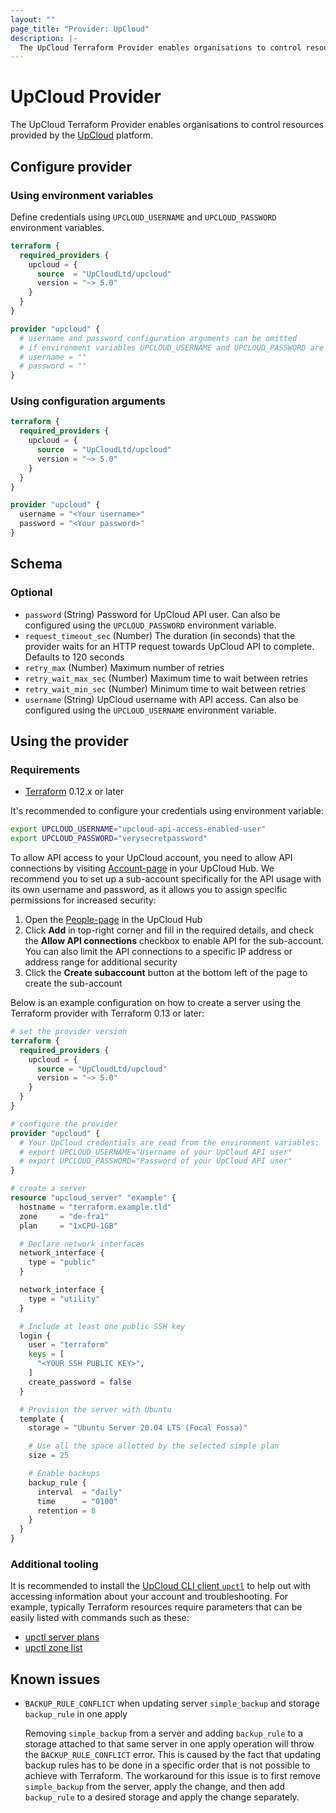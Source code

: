 ```yaml
---
layout: ""
page_title: "Provider: UpCloud"
description: |-
  The UpCloud Terraform Provider enables organisations to control resources provided by the UpCloud platform.
---
```


# UpCloud Provider

The UpCloud Terraform Provider enables organisations to control resources provided by the [UpCloud](https://upcloud.com/) platform.

## Configure provider
### Using environment variables
Define credentials using `UPCLOUD_USERNAME` and `UPCLOUD_PASSWORD` environment variables.  
```terraform
terraform {
  required_providers {
    upcloud = {
      source  = "UpCloudLtd/upcloud"
      version = "~> 5.0"
    }
  }
}

provider "upcloud" {
  # username and password configuration arguments can be omitted  
  # if environment variables UPCLOUD_USERNAME and UPCLOUD_PASSWORD are set
  # username = ""
  # password = ""
}
```



### Using configuration arguments
```terraform
terraform {
  required_providers {
    upcloud = {
      source  = "UpCloudLtd/upcloud"
      version = "~> 5.0"
    }
  }
}

provider "upcloud" {
  username = "<Your username>"
  password = "<Your password>"
}
```

<!-- schema generated by tfplugindocs -->
## Schema

### Optional

- `password` (String) Password for UpCloud API user. Can also be configured using the `UPCLOUD_PASSWORD` environment variable.
- `request_timeout_sec` (Number) The duration (in seconds) that the provider waits for an HTTP request towards UpCloud API to complete. Defaults to 120 seconds
- `retry_max` (Number) Maximum number of retries
- `retry_wait_max_sec` (Number) Maximum time to wait between retries
- `retry_wait_min_sec` (Number) Minimum time to wait between retries
- `username` (String) UpCloud username with API access. Can also be configured using the `UPCLOUD_USERNAME` environment variable.

## Using the provider

### Requirements

* [Terraform](https://www.terraform.io/downloads.html) 0.12.x or later


It's recommended to configure your credentials using environment variable:

```sh
export UPCLOUD_USERNAME="upcloud-api-access-enabled-user"
export UPCLOUD_PASSWORD="verysecretpassword"
```

To allow API access to your UpCloud account, you need to allow API connections
by visiting [Account-page](https://hub.upcloud.com/account) in your UpCloud
Hub. We recommend you to set up a sub-account specifically for the API usage
with its own username and password, as it allows you to assign specific
permissions for increased security:

1. Open the [People-page](https://hub.upcloud.com/people) in the UpCloud Hub
2. Click **Add** in top-right corner and fill in the required details, and
   check the **Allow API connections** checkbox to enable API for the
   sub-account. You can also limit the API connections to a specific IP address
   or address range for additional security
3. Click the **Create subaccount** button at the bottom left of the page to
   create the sub-account

Below is an example configuration on how to create a server using the Terraform
provider with Terraform 0.13 or later:

```terraform
# set the provider version
terraform {
  required_providers {
    upcloud = {
      source = "UpCloudLtd/upcloud"
      version = "~> 5.0"
    }
  }
}

# configure the provider
provider "upcloud" {
  # Your UpCloud credentials are read from the environment variables:
  # export UPCLOUD_USERNAME="Username of your UpCloud API user"
  # export UPCLOUD_PASSWORD="Password of your UpCloud API user"
}

# create a server
resource "upcloud_server" "example" {
  hostname = "terraform.example.tld"
  zone     = "de-fra1"
  plan     = "1xCPU-1GB"

  # Declare network interfaces
  network_interface {
    type = "public"
  }

  network_interface {
    type = "utility"
  }

  # Include at least one public SSH key
  login {
    user = "terraform"
    keys = [
      "<YOUR SSH PUBLIC KEY>",
    ]
    create_password = false
  }

  # Provision the server with Ubuntu
  template {
    storage = "Ubuntu Server 20.04 LTS (Focal Fossa)"

    # Use all the space allotted by the selected simple plan
    size = 25

    # Enable backups
    backup_rule {
      interval  = "daily"
      time      = "0100"
      retention = 8
    }
  }
}
```

### Additional tooling

It is recommended to install the [UpCloud CLI client `upctl`](https://github.com/UpCloudLtd/upcloud-cli) to help out with
accessing information about your account and troubleshooting. For example, typically Terraform resources require parameters
that can be easily listed with commands such as these:

- [upctl server plans](https://upcloudltd.github.io/upcloud-cli/commands_reference/upctl_server/plans/)
- [upctl zone list](https://upcloudltd.github.io/upcloud-cli/commands_reference/upctl_zone/list/)

## Known issues
- `BACKUP_RULE_CONFLICT` when updating server `simple_backup` and storage `backup_rule` in one apply

  Removing `simple_backup` from a server and adding `backup_rule` to a storage attached to that same server in one apply operation will throw the `BACKUP_RULE_CONFLICT` error. This is caused by the fact that updating backup rules has to be done in a specific order that is not possible to achieve with Terraform. The workaround for this issue is to first remove `simple_backup` from the server, apply the change, and then add `backup_rule` to a desired storage and apply the change separately.
